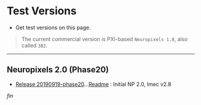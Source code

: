 # Test Versions

* Get test versions on this page.

>The current commercial version is PXI-based `Neuropixels 1.0`, also called `3B2`.

------

## Neuropixels 2.0 (Phase20)

* [Release 20190919-phase20](../App/Release_v20190919-phase20.zip)...[Readme](../Readme/Readme_v20190919-phase20.txt) : Initial NP 2.0, Imec v2.8


_fin_

